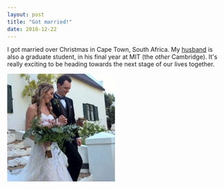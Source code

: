 ```yaml
---
layout: post
title: "Got married!"
date: 2018-12-22
---
```

<p>
  I got married over Christmas in Cape Town, South Africa. My <a href="https://jpjanet.io/">husband</a> 
  is also a graduate student, in his final year at MIT (the <i>other</i> Cambridge). 
  It's really exciting to be heading towards the next stage of our lives together. 
</p>

<img src="/images/Wedding.jpg" width="250"/>

<p>
  <br/>
  <br/>
  <br/>
  <br/>
</p>
